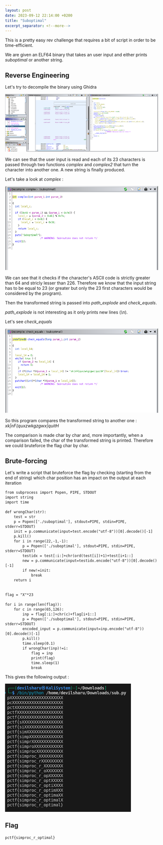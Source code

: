 ```yaml
---
layout: post
date: 2023-09-12 22:14:00 +0200
title: "Suboptimal"
excerpt_separator: <!--more-->
---
```


This is a pretty easy rev challenge that requires a bit of script in order to be time-efficient.

<!--more-->

We are given an ELF64 binary that takes an user input and either prints *suboptimal* or another string.

## Reverse Engineering

Let's try to decompile the binary using Ghidra

![Alt text](/assets/pctf/suboptimal-1.png)

We can see that the user input is read and each of its 23 characters is passed through two functions *complex* and *complex2* that turn the character into another one. A new string is finally produced.

Let's take a look at *complex* :

![Alt text](/assets/pctf/suboptimal-2.png)

We can see that it checks if the character's ASCII code is strictly greater than 64 and stricly lesser than 226. Therefore we know that the input string has to be equal to 23 (or greater but only the 23 first characters would be considered by the program).

Then the transformed string is passed into *path_explode* and *check_equals*.

*path_explode* is not interesting as it only prints new lines (*\n*).

Let's see *check_equals*

![Alt text](/assets/pctf/suboptimal-3.png)

So this program compares the transformed string to another one : *xk|nF{quxzwkgzgwx|quitH*

The comparison is made char by char and, more importantly, when a comparison failed, the char of the transformed string is printed. Therefore we could bruteforce the flag char by char.


## Brute-forcing 

Let's write a script that bruteforce the flag by checking (starting from the end of string) which char position has an impact on the output at each iteration

```
from subprocess import Popen, PIPE, STDOUT
import string
import time

def wrongChar(str):
    test = str
    p = Popen(['./suboptimal'], stdout=PIPE, stdin=PIPE, stderr=STDOUT)
    init = p.communicate(input=test.encode("utf-8"))[0].decode()[-1]
    p.kill()
    for i in range(22,-1,-1):
        p = Popen(['./suboptimal'], stdout=PIPE, stdin=PIPE, stderr=STDOUT)
        testidx = test[:i:]+chr(ord(test[i])+1)+test[i+1::]
        new = p.communicate(input=testidx.encode("utf-8"))[0].decode()[-1]
        if new!=init:
            break
    return i


flag = "X"*23

for i in range(len(flag)):
    for c in range(65,126):
        inp = flag[:i:]+chr(c)+flag[i+1::]
        p = Popen(['./suboptimal'], stdout=PIPE, stdin=PIPE, stderr=STDOUT)
        encoded_input = p.communicate(input=inp.encode("utf-8"))[0].decode()[-1]
        p.kill()
        time.sleep(0.1)
        if wrongChar(inp)!=i:
            flag = inp
            print(flag)
            time.sleep(1)
            break
```
            
This gives the following output : 

![Alt text](/assets/pctf/suboptimal-4.png)


## Flag

`pctf{simproc_r_optimal}`